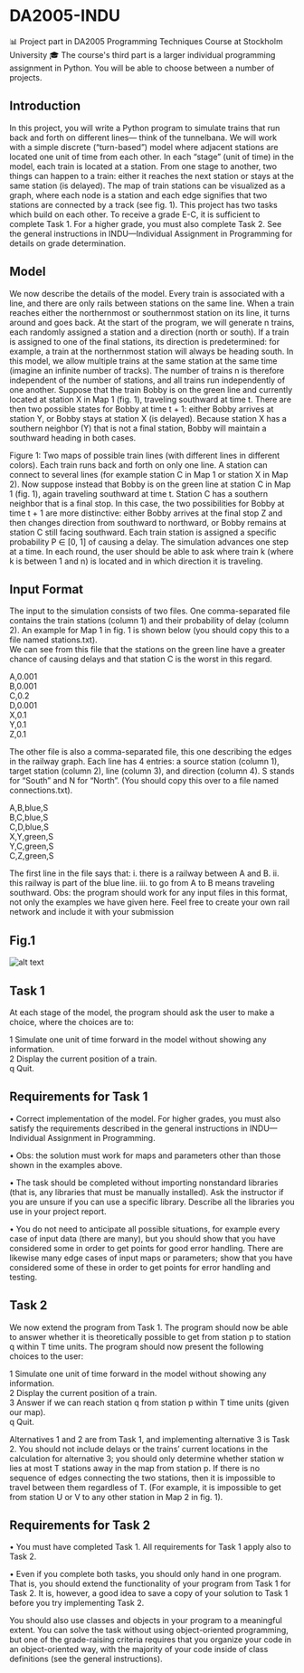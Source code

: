 # DA2005-INDU
📊 Project part in DA2005 Programming Techniques Course at Stockholm University 🎓
The course's third part is a larger individual programming assignment in Python. You will be able to choose between a number of projects.

## Introduction
In this project, you will write a Python program to simulate trains that run back and forth on different lines—
think of the tunnelbana. We will work with a simple discrete (“turn-based”) model where adjacent stations are
located one unit of time from each other. In each “stage” (unit of time) in the model, each train is located at a
station. From one stage to another, two things can happen to a train: either it reaches the next station or stays
at the same station (is delayed). The map of train stations can be visualized as a graph, where each node is a
station and each edge signifies that two stations are connected by a track (see fig. 1).
This project has two tasks which build on each other. To receive a grade E-C, it is sufficient to complete Task 1.
For a higher grade, you must also complete Task 2. See the general instructions in INDU—Individual Assignment
in Programming for details on grade determination.
## Model

We now describe the details of the model. Every train is associated with a line, and there are only rails between
stations on the same line. When a train reaches either the northernmost or southernmost station on its line, it
turns around and goes back.
At the start of the program, we will generate n trains, each randomly assigned a station and a direction (north
or south). If a train is assigned to one of the final stations, its direction is predetermined: for example, a train
at the northernmost station will always be heading south. In this model, we allow multiple trains at the same
station at the same time (imagine an infinite number of tracks). The number of trains n is therefore independent
of the number of stations, and all trains run independently of one another.
Suppose that the train Bobby is on the green line and currently located at station X in Map 1 (fig. 1), traveling
southward at time t. There are then two possible states for Bobby at time t + 1: either Bobby arrives at station Y,
or Bobby stays at station X (is delayed). Because station X has a southern neighbor (Y) that is not a final station,
Bobby will maintain a southward heading in both cases.

Figure 1: Two maps of possible train lines (with different lines in different colors). Each train runs back and
forth on only one line. A station can connect to several lines (for example station C in Map 1 or station X in
Map 2).
Now suppose instead that Bobby is on the green line at station C in Map 1 (fig. 1), again traveling southward
at time t. Station C has a southern neighbor that is a final stop. In this case, the two possibilities for Bobby at time
t + 1 are more distinctive: either Bobby arrives at the final stop Z and then changes direction from southward to
northward, or Bobby remains at station C still facing southward.
Each train station is assigned a specific probability P ∈ [0, 1] of causing a delay. The simulation advances
one step at a time. In each round, the user should be able to ask where train k (where k is between 1 and n) is
located and in which direction it is traveling.


## Input Format
The input to the simulation consists of two files. One comma-separated file contains the train stations (column 1) and their probability of delay (column 2). An example for Map 1 in fig. 1 is shown below (you should copy this to a file named stations.txt).\
We can see from this file that the stations on the green line have a greater chance of causing delays and that station C is the worst in this regard.

A,0.001\
B,0.001\
C,0.2\
D,0.001\
X,0.1\
Y,0.1\
Z,0.1

The other file is also a comma-separated file, this one describing the edges in the railway graph. Each line has 4 entries: a source station (column 1), target station (column 2), line (column 3), and direction (column 4). S stands for “South” and N for “North”. (You should copy this over to a file named connections.txt).

A,B,blue,S\
B,C,blue,S\
C,D,blue,S\
X,Y,green,S\
Y,C,green,S\
C,Z,green,S

The first line in the file says that:
i. there is a railway between A and B.
ii. this railway is part of the blue line.
iii. to go from A to B means traveling southward.
Obs: the program should work for any input files in this format, not only the examples we have given here. Feel
free to create your own rail network and include it with your submission

## Fig.1
![alt text](https://i.ibb.co/7YbMwKf/Sk-rmbild-2023-07-22-121153.jpg)

## Task 1
At each stage of the model, the program should ask the user to make a choice, where the choices are to:

1 Simulate one unit of time forward in the model without showing any information.\
2 Display the current position of a train.\
q Quit.

## Requirements for Task 1
• Correct implementation of the model. For higher grades, you must also satisfy the requirements described
in the general instructions in INDU—Individual Assignment in Programming.

• Obs: the solution must work for maps and parameters other than those shown in the examples above.

• The task should be completed without importing nonstandard libraries (that is, any libraries that must be
manually installed). Ask the instructor if you are unsure if you can use a specific library. Describe all the
libraries you use in your project report.

• You do not need to anticipate all possible situations, for example every case of input data (there are many),
but you should show that you have considered some in order to get points for good error handling. There
are likewise many edge cases of input maps or parameters; show that you have considered some of these
in order to get points for error handling and testing.

## Task 2
We now extend the program from Task 1. The program should now be able to answer whether it is theoretically
possible to get from station p to station q within T time units. The program should now present the following
choices to the user:

1 Simulate one unit of time forward in the model without showing any information.\
2 Display the current position of a train.\
3 Answer if we can reach station q from station p within T time units (given our map).\
q Quit.

Alternatives 1 and 2 are from Task 1, and implementing alternative 3 is Task 2. You should not include delays
or the trains’ current locations in the calculation for alternative 3; you should only determine whether station
w lies at most T stations away in the map from station p. If there is no sequence of edges connecting the two
stations, then it is impossible to travel between them regardless of T. (For example, it is impossible to get from
station U or V to any other station in Map 2 in fig. 1).
## Requirements for Task 2
• You must have completed Task 1. All requirements for Task 1 apply also to Task 2.

• Even if you complete both tasks, you should only hand in one program. That is, you should extend the
functionality of your program from Task 1 for Task 2. It is, however, a good idea to save a copy of your
solution to Task 1 before you try implementing Task 2.

You should also use classes and objects in your program to a meaningful extent. You can solve the task without
using object-oriented programming, but one of the grade-raising criteria requires that you organize your code
in an object-oriented way, with the majority of your code inside of class definitions (see the general instructions).
